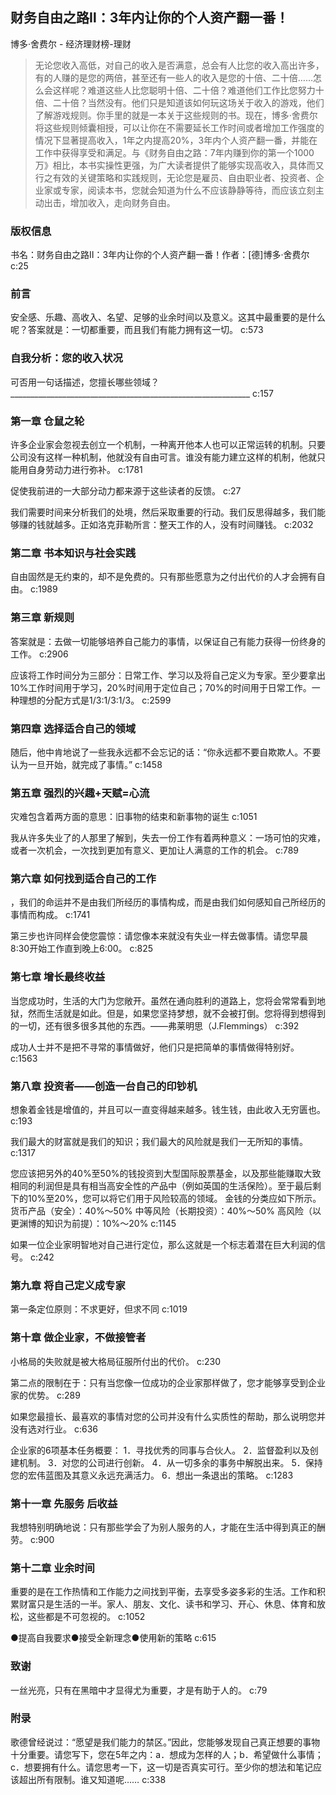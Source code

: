 ## 财务自由之路Ⅱ：3年内让你的个人资产翻一番！

博多·舍费尔  -  经济理财榜-理财

> 无论您收入高低，对自己的收入是否满意，总会有人比您的收入高出许多，有的人赚的是您的两倍，甚至还有一些人的收入是您的十倍、二十倍……怎么会这样呢？难道这些人比您聪明十倍、二十倍？难道他们工作比您努力十倍、二十倍？当然没有。他们只是知道该如何玩这场关于收入的游戏，他们了解游戏规则。你手里的就是一本关于这些规则的书。现在，博多·舍费尔将这些规则倾囊相授，可以让你在不需要延长工作时间或者增加工作强度的情况下显著提高收入，1年之内提高20%，3年内个人资产翻一番，并能在工作中获得享受和满足。与《财务自由之路：7年内赚到你的第一个1000万》相比，本书实操性更强，为广大读者提供了能够实现高收入，具体而又行之有效的关键策略和实践规则，无论您是雇员、自由职业者、投资者、企业家或专家，阅读本书，您就会知道为什么不应该静静等待，而应该立刻主动出击，增加收入，走向财务自由。

### 版权信息

书名：财务自由之路Ⅱ：3年内让你的个人资产翻一番！作者：[德]博多·舍费尔 c:25

### 前言

安全感、乐趣、高收入、名望、足够的业余时间以及意义。这其中最重要的是什么呢？答案就是：一切都重要，而且我们有能力拥有这一切。
 c:573

### 自我分析：您的收入状况

可否用一句话描述，您擅长哪些领域？
____________________________________________________________ c:157

### 第一章 仓鼠之轮

许多企业家会忽视去创立一个机制，一种离开他本人也可以正常运转的机制。只要公司没有这样一种机制，他就没有自由可言。谁没有能力建立这样的机制，他就只能用自身劳动力进行弥补。 c:1781

促使我前进的一大部分动力都来源于这些读者的反馈。 c:27

我们需要时间来分析我们的处境，然后采取重要的行动。我们反思得越多，我们能够赚的钱就越多。正如洛克菲勒所言：整天工作的人，没有时间赚钱。 c:2032

### 第二章 书本知识与社会实践

自由固然是无约束的，却不是免费的。只有那些愿意为之付出代价的人才会拥有自由。 c:1989

### 第三章 新规则

答案就是：去做一切能够培养自己能力的事情，以保证自己有能力获得一份终身的工作。 c:2906

应该将工作时间分为三部分：日常工作、学习以及将自己定义为专家。至少要拿出10%工作时间用于学习，20%时间用于定位自己；70%的时间用于日常工作。一种理想的分配方式是1/3∶1/3∶1/3。 c:2599

### 第四章 选择适合自己的领域

随后，他中肯地说了一些我永远都不会忘记的话：“你永远都不要自欺欺人。不要认为一旦开始，就完成了事情。” c:1458

### 第五章 强烈的兴趣+天赋=心流

灾难包含着两方面的意思：旧事物的结束和新事物的诞生 c:1051

我从许多失业了的人那里了解到，失去一份工作有着两种意义：一场可怕的灾难，或者一次机会，一次找到更加有意义、更加让人满意的工作的机会。 c:789

### 第六章 如何找到适合自己的工作

，我们的命运并不是由我们所经历的事情构成，而是由我们如何感知自己所经历的事情而构成。 c:1741

第三步也许同样会使您震惊：请您像本来就没有失业一样去做事情。请您早晨8:30开始工作直到晚上6:00。 c:825

### 第七章 增长最终收益

当您成功时，生活的大门为您敞开。虽然在通向胜利的道路上，您将会常常看到地狱，然而生活就是如此。但是，如果您坚持梦想，就不会被打倒。您将得到想得到的一切，还有很多很多其他的东西。——弗莱明思（J.Flemmings） c:392

成功人士并不是把不寻常的事情做好，他们只是把简单的事情做得特别好。 c:1563

### 第八章 投资者——创造一台自己的印钞机

想象着金钱是增值的，并且可以一直变得越来越多。钱生钱，由此收入无穷匮也。 c:193

我们最大的财富就是我们的知识；我们最大的风险就是我们一无所知的事情。 c:1317

您应该把另外的40%至50%的钱投资到大型国际股票基金，以及那些能赚取大致相同的利润但是具有相当高安全性的产品中（例如英国的生活保险）。至于最后剩下的10%至20%，您可以将它们用于风险较高的领域。
金钱的分类应如下所示。
货币产品（安全）：40%～50%
中等风险（长期投资）：40%～50%
高风险（以更渊博的知识为前提）：10%～20% c:1145

如果一位企业家明智地对自己进行定位，那么这就是一个标志着潜在巨大利润的信号。 c:242

### 第九章 将自己定义成专家

第一条定位原则：不求更好，但求不同 c:1019

### 第十章 做企业家，不做接管者

小格局的失败就是被大格局征服所付出的代价。 c:230

第二点的限制在于：只有当您像一位成功的企业家那样做了，您才能够享受到企业家的优势。 c:289

如果您最擅长、最喜欢的事情对您的公司并没有什么实质性的帮助，那么说明您并没有选对行业。 c:636

企业家的6项基本任务概要：
1．寻找优秀的同事与合伙人。
2．监督盈利以及创建机制。
3．对您的公司进行创新。
4．从一切多余的事务中解脱出来。
5．保持您的宏伟蓝图及其意义永远充满活力。
6．想出一条退出的策略。 c:1283

### 第十一章 先服务 后收益

我想特别明确地说：只有那些学会了为别人服务的人，才能在生活中得到真正的酬劳。 c:900

### 第十二章 业余时间

重要的是在工作热情和工作能力之间找到平衡，去享受多姿多彩的生活。工作和积累财富只是生活的一半。家人、朋友、文化、读书和学习、开心、休息、体育和放松，这些都是不可忽视的。 c:1052

●提高自我要求●接受全新理念●使用新的策略 c:615

### 致谢

一丝光亮，只有在黑暗中才显得尤为重要，才是有助于人的。 c:79

### 附录

歌德曾经说过：“愿望是我们能力的禁区。”因此，您能够发现自己真正想要的事物十分重要。请您写下，您在5年之内：a．想成为怎样的人；b．希望做什么事情；c．想要拥有什么。请您思考一下，这一切是否真实可行。至少你的想法和笔记应该超出所有限制。谁又知道呢…… c:338
